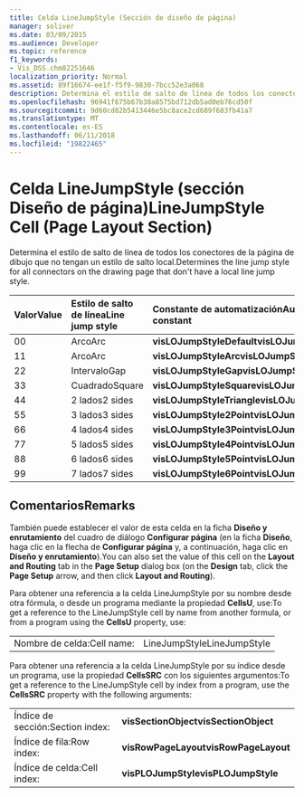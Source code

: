 ```yaml
---
title: Celda LineJumpStyle (Sección de diseño de página)
manager: soliver
ms.date: 03/09/2015
ms.audience: Developer
ms.topic: reference
f1_keywords:
- Vis_DSS.chm82251646
localization_priority: Normal
ms.assetid: 89f16674-ee1f-f5f9-9830-7bcc52e3a068
description: Determina el estilo de salto de línea de todos los conectores de la página de dibujo que no tengan un estilo de salto local.
ms.openlocfilehash: 96941f675b67b38a8575bd712db5ad0eb76cd50f
ms.sourcegitcommit: 9d60cd82b5413446e5bc8ace2cd689f683fb41a7
ms.translationtype: MT
ms.contentlocale: es-ES
ms.lasthandoff: 06/11/2018
ms.locfileid: "19822465"
---
```

# <a name="linejumpstyle-cell-page-layout-section"></a><span data-ttu-id="9d459-103">Celda LineJumpStyle (sección Diseño de página)</span><span class="sxs-lookup"><span data-stu-id="9d459-103">LineJumpStyle Cell (Page Layout Section)</span></span>

<span data-ttu-id="9d459-104">Determina el estilo de salto de línea de todos los conectores de la página de dibujo que no tengan un estilo de salto local.</span><span class="sxs-lookup"><span data-stu-id="9d459-104">Determines the line jump style for all connectors on the drawing page that don't have a local line jump style.</span></span>
  
|<span data-ttu-id="9d459-105">**Valor**</span><span class="sxs-lookup"><span data-stu-id="9d459-105">**Value**</span></span>|<span data-ttu-id="9d459-106">**Estilo de salto de línea**</span><span class="sxs-lookup"><span data-stu-id="9d459-106">**Line jump style**</span></span>|<span data-ttu-id="9d459-107">**Constante de automatización**</span><span class="sxs-lookup"><span data-stu-id="9d459-107">**Automation constant**</span></span>|
|:-----|:-----|:-----|
|<span data-ttu-id="9d459-108">0</span><span class="sxs-lookup"><span data-stu-id="9d459-108">0</span></span>  <br/> |<span data-ttu-id="9d459-109">Arco</span><span class="sxs-lookup"><span data-stu-id="9d459-109">Arc</span></span>  <br/> |<span data-ttu-id="9d459-110">**visLOJumpStyleDefault**</span><span class="sxs-lookup"><span data-stu-id="9d459-110">**visLOJumpStyleDefault**</span></span> <br/> |
|<span data-ttu-id="9d459-111">1</span><span class="sxs-lookup"><span data-stu-id="9d459-111">1</span></span>  <br/> |<span data-ttu-id="9d459-112">Arco</span><span class="sxs-lookup"><span data-stu-id="9d459-112">Arc</span></span>  <br/> |<span data-ttu-id="9d459-113">**visLOJumpStyleArc**</span><span class="sxs-lookup"><span data-stu-id="9d459-113">**visLOJumpStyleArc**</span></span> <br/> |
|<span data-ttu-id="9d459-114">2</span><span class="sxs-lookup"><span data-stu-id="9d459-114">2</span></span>  <br/> |<span data-ttu-id="9d459-115">Intervalo</span><span class="sxs-lookup"><span data-stu-id="9d459-115">Gap</span></span>  <br/> |<span data-ttu-id="9d459-116">**visLOJumpStyleGap**</span><span class="sxs-lookup"><span data-stu-id="9d459-116">**visLOJumpStyleGap**</span></span> <br/> |
|<span data-ttu-id="9d459-117">3</span><span class="sxs-lookup"><span data-stu-id="9d459-117">3</span></span>  <br/> |<span data-ttu-id="9d459-118">Cuadrado</span><span class="sxs-lookup"><span data-stu-id="9d459-118">Square</span></span>  <br/> |<span data-ttu-id="9d459-119">**visLOJumpStyleSquare**</span><span class="sxs-lookup"><span data-stu-id="9d459-119">**visLOJumpStyleSquare**</span></span> <br/> |
|<span data-ttu-id="9d459-120">4</span><span class="sxs-lookup"><span data-stu-id="9d459-120">4</span></span>  <br/> |<span data-ttu-id="9d459-121">2 lados</span><span class="sxs-lookup"><span data-stu-id="9d459-121">2 sides</span></span>  <br/> |<span data-ttu-id="9d459-122">**visLOJumpStyleTriangle**</span><span class="sxs-lookup"><span data-stu-id="9d459-122">**visLOJumpStyleTriangle**</span></span> <br/> |
|<span data-ttu-id="9d459-123">5</span><span class="sxs-lookup"><span data-stu-id="9d459-123">5</span></span>  <br/> |<span data-ttu-id="9d459-124">3 lados</span><span class="sxs-lookup"><span data-stu-id="9d459-124">3 sides</span></span>  <br/> |<span data-ttu-id="9d459-125">**visLOJumpStyle2Point**</span><span class="sxs-lookup"><span data-stu-id="9d459-125">**visLOJumpStyle2Point**</span></span> <br/> |
|<span data-ttu-id="9d459-126">6</span><span class="sxs-lookup"><span data-stu-id="9d459-126">6</span></span>  <br/> |<span data-ttu-id="9d459-127">4 lados</span><span class="sxs-lookup"><span data-stu-id="9d459-127">4 sides</span></span>  <br/> |<span data-ttu-id="9d459-128">**visLOJumpStyle3Point**</span><span class="sxs-lookup"><span data-stu-id="9d459-128">**visLOJumpStyle3Point**</span></span> <br/> |
|<span data-ttu-id="9d459-129">7</span><span class="sxs-lookup"><span data-stu-id="9d459-129">7</span></span>  <br/> |<span data-ttu-id="9d459-130">5 lados</span><span class="sxs-lookup"><span data-stu-id="9d459-130">5 sides</span></span>  <br/> |<span data-ttu-id="9d459-131">**visLOJumpStyle4Point**</span><span class="sxs-lookup"><span data-stu-id="9d459-131">**visLOJumpStyle4Point**</span></span> <br/> |
|<span data-ttu-id="9d459-132">8</span><span class="sxs-lookup"><span data-stu-id="9d459-132">8</span></span>  <br/> |<span data-ttu-id="9d459-133">6 lados</span><span class="sxs-lookup"><span data-stu-id="9d459-133">6 sides</span></span>  <br/> |<span data-ttu-id="9d459-134">**visLOJumpStyle5Point**</span><span class="sxs-lookup"><span data-stu-id="9d459-134">**visLOJumpStyle5Point**</span></span> <br/> |
|<span data-ttu-id="9d459-135">9</span><span class="sxs-lookup"><span data-stu-id="9d459-135">9</span></span>  <br/> |<span data-ttu-id="9d459-136">7 lados</span><span class="sxs-lookup"><span data-stu-id="9d459-136">7 sides</span></span>  <br/> |<span data-ttu-id="9d459-137">**visLOJumpStyle6Point**</span><span class="sxs-lookup"><span data-stu-id="9d459-137">**visLOJumpStyle6Point**</span></span> <br/> |
   
## <a name="remarks"></a><span data-ttu-id="9d459-138">Comentarios</span><span class="sxs-lookup"><span data-stu-id="9d459-138">Remarks</span></span>

<span data-ttu-id="9d459-139">También puede establecer el valor de esta celda en la ficha **Diseño y enrutamiento** del cuadro de diálogo **Configurar página** (en la ficha **Diseño**, haga clic en la flecha de **Configurar página** y, a continuación, haga clic en **Diseño y enrutamiento**).</span><span class="sxs-lookup"><span data-stu-id="9d459-139">You can also set the value of this cell on the **Layout and Routing** tab in the **Page Setup** dialog box (on the **Design** tab, click the **Page Setup** arrow, and then click **Layout and Routing**).</span></span>
  
<span data-ttu-id="9d459-140">Para obtener una referencia a la celda LineJumpStyle por su nombre desde otra fórmula, o desde un programa mediante la propiedad **CellsU**, use:</span><span class="sxs-lookup"><span data-stu-id="9d459-140">To get a reference to the LineJumpStyle cell by name from another formula, or from a program using the **CellsU** property, use:</span></span> 
  
|||
|:-----|:-----|
|<span data-ttu-id="9d459-141">Nombre de celda:</span><span class="sxs-lookup"><span data-stu-id="9d459-141">Cell name:</span></span>  <br/> |<span data-ttu-id="9d459-142">LineJumpStyle</span><span class="sxs-lookup"><span data-stu-id="9d459-142">LineJumpStyle</span></span>  <br/> |
   
<span data-ttu-id="9d459-143">Para obtener una referencia a la celda LineJumpStyle por su índice desde un programa, use la propiedad **CellsSRC** con los siguientes argumentos:</span><span class="sxs-lookup"><span data-stu-id="9d459-143">To get a reference to the LineJumpStyle cell by index from a program, use the **CellsSRC** property with the following arguments:</span></span> 
  
|||
|:-----|:-----|
|<span data-ttu-id="9d459-144">Índice de sección:</span><span class="sxs-lookup"><span data-stu-id="9d459-144">Section index:</span></span>  <br/> |<span data-ttu-id="9d459-145">**visSectionObject**</span><span class="sxs-lookup"><span data-stu-id="9d459-145">**visSectionObject**</span></span> <br/> |
|<span data-ttu-id="9d459-146">Índice de fila:</span><span class="sxs-lookup"><span data-stu-id="9d459-146">Row index:</span></span>  <br/> |<span data-ttu-id="9d459-147">**visRowPageLayout**</span><span class="sxs-lookup"><span data-stu-id="9d459-147">**visRowPageLayout**</span></span> <br/> |
|<span data-ttu-id="9d459-148">Índice de celda:</span><span class="sxs-lookup"><span data-stu-id="9d459-148">Cell index:</span></span>  <br/> |<span data-ttu-id="9d459-149">**visPLOJumpStyle**</span><span class="sxs-lookup"><span data-stu-id="9d459-149">**visPLOJumpStyle**</span></span> <br/> |
   

